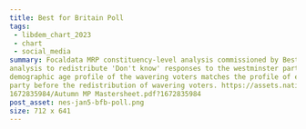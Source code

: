 ```yaml
---
title: Best for Britain Poll
tags: 
 - libdem_chart_2023
 - chart
 - social_media
summary: Focaldata MRP constituency-level analysis commissioned by Best for Britain in November 2022 with Best for Britain's subsequent
analysis to redistribute 'Don't know' responses to the westminster parties In each constituency based on how closely the
demographic age profile of the wavering voters matches the profile of each parties prospective voters, and; the vote share of each
party before the redistribution of wavering voters. https://assets.nationbullder.com/b4b/pages/3357/attachments/original/
1672835984/Autumn MP Mastersheet.pdf?1672835984
post_asset: nes-jan5-bfb-poll.png
size: 712 x 641
---
```

